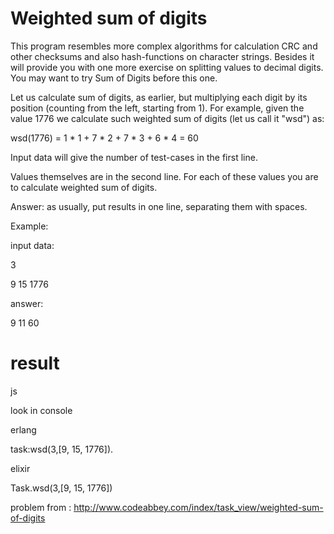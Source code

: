 # Weighted sum of digits

This program resembles more complex algorithms for calculation CRC and other checksums and also hash-functions on character strings. Besides it will provide you with one more exercise on splitting values to decimal digits. You may want to try Sum of Digits before this one.

Let us calculate sum of digits, as earlier, but multiplying each digit by its position (counting from the left, starting from 1). For example, given the value 1776 we calculate such weighted sum of digits (let us call it "wsd") as:

wsd(1776) = 1 * 1 + 7 * 2 + 7 * 3 + 6 * 4 = 60

Input data will give the number of test-cases in the first line.

Values themselves are in the second line. For each of these values you are to calculate weighted sum of digits.

Answer: as usually, put results in one line, separating them with spaces.

Example:

input data:

3

9 15 1776

answer:

9 11 60


# result
js

look in console

erlang

task:wsd(3,[9, 15, 1776]).

elixir

Task.wsd(3,[9, 15, 1776])


problem from :
http://www.codeabbey.com/index/task_view/weighted-sum-of-digits
